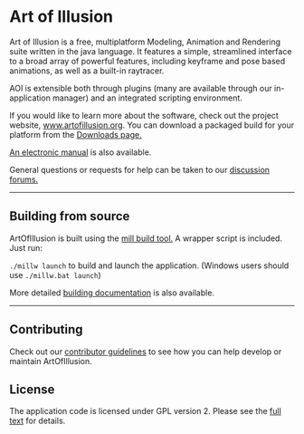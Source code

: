 # Art of Illusion

Art of Illusion is a free, multiplatform Modeling, Animation and
Rendering suite written in the java language. It features a simple,
streamlined interface to a broad array of powerful features, including
keyframe and pose based animations, as well as a built-in raytracer.

AOI is extensible both through plugins (many are available through our
in-application manager) and an integrated scripting environment.

If you would like to learn more about the software, check out the
project website, www.artofillusion.org. You can download a packaged
build for your platform from the
[Downloads page.](http://www.artofillusion.org/downloads)

[An electronic manual](http://www.artofillusion.org/documentation)
is also available.

General questions or requests for help can be taken to our
[discussion forums.](https://www.sourceforge.net/p/aoi/discussion)

----------------

## Building from source

ArtOfIllusion is built using the [mill build tool.](https://com-lihaoyi.github.io/mill/)
A wrapper script is included. Just run:

`./millw launch` to build and launch the application.
(Windows users should use `./millw.bat launch`)

More detailed [building documentation](./docs/Building.md) is also available.

----------------

## Contributing

Check out our [contributor guidelines](./docs/Contributing.md) to see how you can help develop
or maintain ArtOfIllusion.

## License

The application code is licensed under GPL version 2. Please see the
[full text](./License.md) for details.
